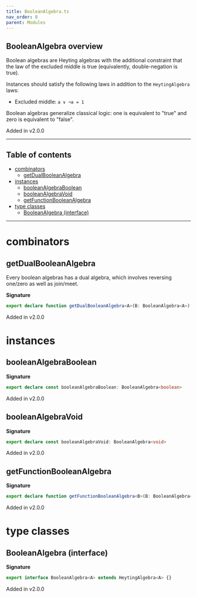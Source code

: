 ```yaml
---
title: BooleanAlgebra.ts
nav_order: 8
parent: Modules
---
```


## BooleanAlgebra overview

Boolean algebras are Heyting algebras with the additional constraint that the law of the excluded middle is true
(equivalently, double-negation is true).

Instances should satisfy the following laws in addition to the `HeytingAlgebra` laws:

- Excluded middle: `a ∨ ¬a = 1`

Boolean algebras generalize classical logic: one is equivalent to "true" and zero is equivalent to "false".

Added in v2.0.0

---

<h2 class="text-delta">Table of contents</h2>

- [combinators](#combinators)
  - [getDualBooleanAlgebra](#getdualbooleanalgebra)
- [instances](#instances)
  - [booleanAlgebraBoolean](#booleanalgebraboolean)
  - [booleanAlgebraVoid](#booleanalgebravoid)
  - [getFunctionBooleanAlgebra](#getfunctionbooleanalgebra)
- [type classes](#type-classes)
  - [BooleanAlgebra (interface)](#booleanalgebra-interface)

---

# combinators

## getDualBooleanAlgebra

Every boolean algebras has a dual algebra, which involves reversing one/zero as well as join/meet.

**Signature**

```ts
export declare function getDualBooleanAlgebra<A>(B: BooleanAlgebra<A>): BooleanAlgebra<A>
```

Added in v2.0.0

# instances

## booleanAlgebraBoolean

**Signature**

```ts
export declare const booleanAlgebraBoolean: BooleanAlgebra<boolean>
```

Added in v2.0.0

## booleanAlgebraVoid

**Signature**

```ts
export declare const booleanAlgebraVoid: BooleanAlgebra<void>
```

Added in v2.0.0

## getFunctionBooleanAlgebra

**Signature**

```ts
export declare function getFunctionBooleanAlgebra<B>(B: BooleanAlgebra<B>): <A = never>() => BooleanAlgebra<(a: A) => B>
```

Added in v2.0.0

# type classes

## BooleanAlgebra (interface)

**Signature**

```ts
export interface BooleanAlgebra<A> extends HeytingAlgebra<A> {}
```

Added in v2.0.0
